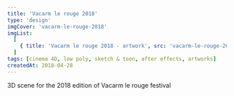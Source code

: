 ```yaml
---
title: 'Vacarm le rouge 2018'
type: 'design'
imgCover: 'vacarm-le-rouge-2018'
imgList:
  [
    { title: 'Vacarm le rouge 2018 - artwork', src: 'vacarm-le-rouge-2018_1' },
  ]
tags: [cinema 4D, low poly, sketch & toon, after effects, artworks]
createdAt: 2018-04-28
---
```

3D scene for the 2018 edition of Vacarm le rouge festival
<!--more-->